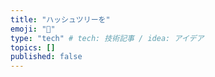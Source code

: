 ```yaml
---
title: "ハッシュツリーを"
emoji: "🌊"
type: "tech" # tech: 技術記事 / idea: アイデア
topics: []
published: false
---
```

